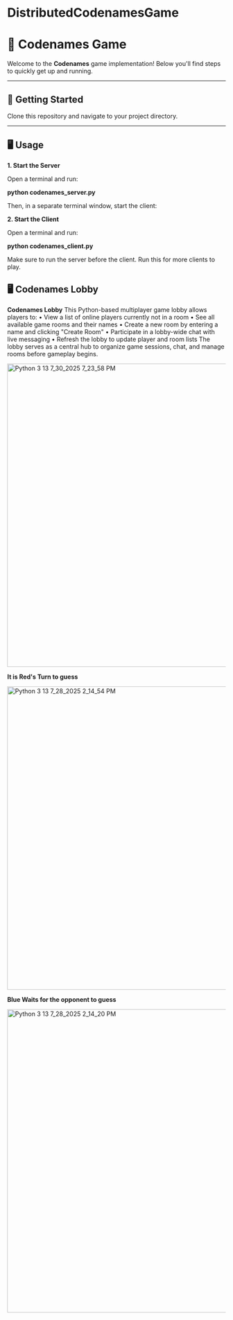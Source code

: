 # DistributedCodenamesGame


# 🎲 Codenames Game

Welcome to the **Codenames** game implementation! Below you'll find steps to quickly get up and running.

---

## 🚀 Getting Started

Clone this repository and navigate to your project directory.

---

## 🖥️ Usage

**1. Start the Server**
 
 Open a terminal and run:
 
 **python codenames_server.py**
 
 Then, in a separate terminal window, start the client:
 
 **2. Start the Client**

 Open a terminal and run:
 
 **python codenames_client.py**
 
 Make sure to run the server before the client.
 Run this for more clients to play.

## 🖥️ Codenames Lobby 

**Codenames Lobby**
    This Python-based multiplayer game lobby allows players to:
    •	View a list of online players currently not in a room
    •	See all available game rooms and their names
    •	Create a new room by entering a name and clicking "Create Room"
    •	Participate in a lobby-wide chat with live messaging
    •	Refresh the lobby to update player and room lists
    The lobby serves as a central hub to organize game sessions, chat, and manage rooms before gameplay begins.

<img width="1000" height="700" alt="Python 3 13 7_30_2025 7_23_58 PM" src="https://github.com/user-attachments/assets/9ab2c1ce-75ca-40a8-9430-c7f1a2c1d561" />

 

  **It is Red's Turn to guess**

<img width="1000" height="700" alt="Python 3 13 7_28_2025 2_14_54 PM" src="https://github.com/user-attachments/assets/1d154acf-0460-4348-ae11-7dccb20a7bfc" />

  **Blue Waits for the opponent to guess**

<img width="1000" height="700" alt="Python 3 13 7_28_2025 2_14_20 PM" src="https://github.com/user-attachments/assets/49fad4b8-9fef-4a9b-90be-1db919bc1366" />
